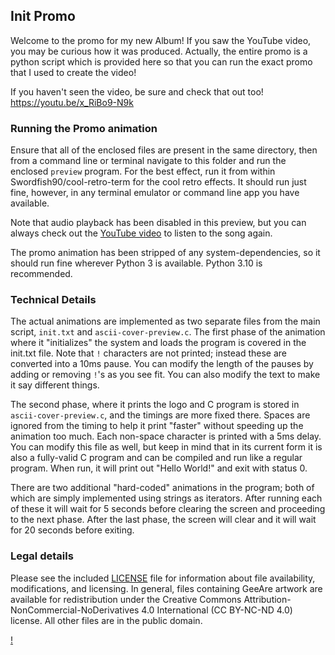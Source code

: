 ## Init Promo

Welcome to the promo for my new Album! If you saw the YouTube video, you may be 
curious how it was produced. Actually, the entire promo is a python script which 
is provided here so that you can run the exact promo that I used to create the 
video!

If you haven't seen the video, be sure and check that out too! https://youtu.be/x_RiBo9-N9k


### Running the Promo animation

Ensure that all of the enclosed files are present in the same directory, then 
from a command line or terminal navigate to this folder and run the enclosed 
`preview` program. For the best effect, run it from within Swordfish90/cool-retro-term for the cool retro effects. It should run just fine, however, in 
any terminal emulator or command line app you have available. 

Note that audio playback has been disabled in this preview, but you can always
check out the [YouTube video](https://youtu.be/x_RiBo9-N9k) to listen to the 
song again.

The promo animation has been stripped of any system-dependencies, so it should 
run fine wherever Python 3 is available. Python 3.10 is recommended. 


### Technical Details

The actual animations are implemented as two separate files from the main 
script, `init.txt` and `ascii-cover-preview.c`. The first phase of the animation
where it "initializes" the system and loads the program is covered in the 
init.txt file. Note that `!` characters are not printed; instead these are 
converted into a 10ms pause. You can modify the length of the pauses by adding 
or removing `!`'s as you see fit. You can also modify the text to make it say 
different things.

The second phase, where it prints the logo and C program is stored in 
`ascii-cover-preview.c`, and the timings are more fixed there. Spaces are 
ignored from the timing to help it print "faster" without speeding up the 
animation too much. Each non-space character is printed with a 5ms delay. You 
can modify this file as well, but keep in mind that in its current form it is 
also a fully-valid C program and can be compiled and run like a regular program. 
When run, it will print out "Hello World!" and exit with status 0.

There are two additional "hard-coded" animations in the program; both of which 
are simply implemented using strings as iterators. After running each of these 
it will wait for 5 seconds before clearing the screen and proceeding to the next 
phase. After the last phase, the screen will clear and it will wait for 20 
seconds before exiting. 


### Legal details

Please see the included [LICENSE](https://github.com/geeare/hello-world-promo/blob/main/LICENSE)
file for information about file availability, modifications, and licensing. In 
general, files containing GeeAre artwork are available for redistribution under 
the Creative Commons Attribution-NonCommercial-NoDerivatives 4.0 International 
(CC BY-NC-ND 4.0) license. All other files are in the public domain.

[!](https://i.creativecommons.org/l/by-nc-nd/4.0/88x31.png)
